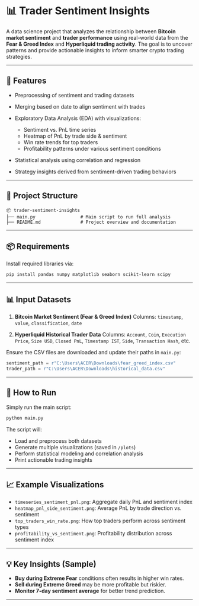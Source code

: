 

# 📊 Trader Sentiment Insights

A data science project that analyzes the relationship between **Bitcoin market sentiment** and **trader performance** using real-world data from the **Fear & Greed Index** and **Hyperliquid trading activity**. The goal is to uncover patterns and provide actionable insights to inform smarter crypto trading strategies.

---

## 🚀 Features

* Preprocessing of sentiment and trading datasets
* Merging based on date to align sentiment with trades
* Exploratory Data Analysis (EDA) with visualizations:

  * Sentiment vs. PnL time series
  * Heatmap of PnL by trade side & sentiment
  * Win rate trends for top traders
  * Profitability patterns under various sentiment conditions
* Statistical analysis using correlation and regression
* Strategy insights derived from sentiment-driven trading behaviors

---

## 📁 Project Structure

```
📦 trader-sentiment-insights
├── main.py                 # Main script to run full analysis
├── README.md               # Project overview and documentation

```

---

## 📦 Requirements

Install required libraries via:

```bash
pip install pandas numpy matplotlib seaborn scikit-learn scipy
```

---

## 📊 Input Datasets

1. **Bitcoin Market Sentiment (Fear & Greed Index)**
   Columns: `timestamp`, `value`, `classification`, `date`

2. **Hyperliquid Historical Trader Data**
   Columns: `Account`, `Coin`, `Execution Price`, `Size USD`, `Closed PnL`, `Timestamp IST`, `Side`, `Transaction Hash`, etc.

Ensure the CSV files are downloaded and update their paths in `main.py`:

```python
sentiment_path = r"C:\Users\ACER\Downloads\fear_greed_index.csv"
trader_path = r"C:\Users\ACER\Downloads\historical_data.csv"
```

---

## 🧪 How to Run

Simply run the main script:

```bash
python main.py
```

The script will:

* Load and preprocess both datasets
* Generate multiple visualizations (saved in `/plots`)
* Perform statistical modeling and correlation analysis
* Print actionable trading insights

---

## 📈 Example Visualizations

* `timeseries_sentiment_pnl.png`: Aggregate daily PnL and sentiment index
* `heatmap_pnl_side_sentiment.png`: Average PnL by trade direction vs. sentiment
* `top_traders_win_rate.png`: How top traders perform across sentiment types
* `profitability_vs_sentiment.png`: Profitability distribution across sentiment index

---

## 💡 Key Insights (Sample)

* **Buy during Extreme Fear** conditions often results in higher win rates.
* **Sell during Extreme Greed** may be more profitable but riskier.
* **Monitor 7-day sentiment average** for better trend prediction.

---
